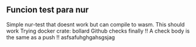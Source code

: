 ## Funcion test para nur
Simple nur-test that doesnt work but can compile to wasm.
This should work
Trying docker crate: bollard
Github checks finally !!
A check body is the same as a push !!
asfsafuhghgahsgsjag

